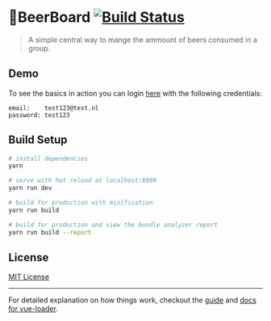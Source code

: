 # 🍺BeerBoard [![Build Status](https://travis-ci.org/NickolasBoyer/beerboard.svg?branch=master)](https://travis-ci.org/NickolasBoyer/beerboard)

> A simple central way to mange the ammount of beers consumed in a group.

## Demo
To see the basics in action you can login [here](https://bierbord.nl/) with the following credentials:

    email:    test123@test.nl
    password: test123

## Build Setup

``` bash
# install dependencies
yarn

# serve with hot reload at localhost:8080
yarn run dev

# build for production with minification
yarn run build

# build for production and view the bundle analyzer report
yarn run build --report
```
## License

[MIT License](LICENSE)

---
For detailed explanation on how things work, checkout the [guide](http://vuejs-templates.github.io/webpack/) and [docs for vue-loader](http://vuejs.github.io/vue-loader).
